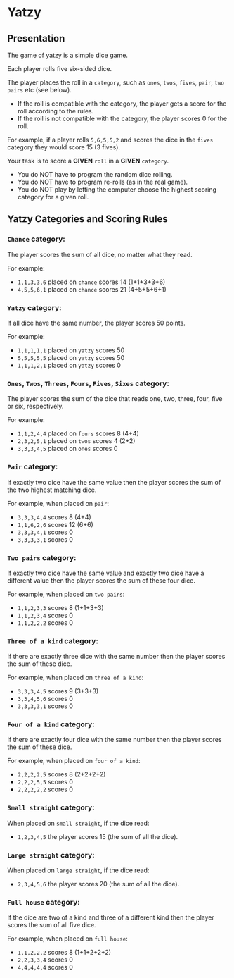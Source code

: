 # Yatzy

## Presentation

The game of yatzy is a simple dice game.

Each player rolls five six-sided dice.

The player places the roll in a `category`, such as `ones`, `twos`, `fives`, `pair`, `two pairs` etc (see below).

- If the roll is compatible with the category, the player gets a score for the roll according to the rules.
- If the roll is not compatible with the category, the player scores 0 for the roll.

For example, if a player rolls `5,6,5,5,2` and scores the dice in the `fives` category they would score 15 (3 fives).

Your task is to score a **GIVEN** `roll` in a **GIVEN** `category`.
- You do NOT have to program the random dice rolling.
- You do NOT have to program re-rolls (as in the real game).
- You do NOT play by letting the computer choose the highest scoring category for a given roll.


## Yatzy Categories and Scoring Rules

### `Chance` category:
The player scores the sum of all dice, no matter what they read.

For example:
- `1,1,3,3,6` placed on `chance` scores 14 (1+1+3+3+6)
- `4,5,5,6,1` placed on `chance` scores 21 (4+5+5+6+1)

### `Yatzy` category:
If all dice have the same number, the player scores 50 points.

For example:
- `1,1,1,1,1` placed on `yatzy` scores 50
- `5,5,5,5,5` placed on `yatzy` scores 50
- `1,1,1,2,1` placed on `yatzy` scores 0

### `Ones`, `Twos`, `Threes`, `Fours`, `Fives`, `Sixes` category:
The player scores the sum of the dice that reads one, two, three, four, five or six, respectively.

For example:
- `1,1,2,4,4` placed on `fours` scores 8 (4+4)
- `2,3,2,5,1` placed on `twos` scores 4  (2+2)
- `3,3,3,4,5` placed on `ones` scores 0

### `Pair` category:
If exactly two dice have the same value then the player scores the sum of the two highest matching dice.

For example, when placed on `pair`:
- `3,3,3,4,4` scores 8 (4+4)
- `1,1,6,2,6` scores 12 (6+6)
- `3,3,3,4,1` scores 0
- `3,3,3,3,1` scores 0

### `Two pairs` category:
If exactly two dice have the same value and exactly two dice have a different value then the player scores the sum of these four dice.

For example, when placed on `two pairs`:
- `1,1,2,3,3` scores 8 (1+1+3+3)
- `1,1,2,3,4` scores 0
- `1,1,2,2,2` scores 0

### `Three of a kind` category:
If there are exactly three dice with the same number then the player scores the sum of these dice.

For example, when placed on `three of a kind`:
- `3,3,3,4,5` scores 9 (3+3+3)
- `3,3,4,5,6` scores 0
- `3,3,3,3,1` scores 0

### `Four of a kind` category:
If there are exactly four dice with the same number then the player scores the sum of these dice.

For example, when placed on `four of a kind`:
- `2,2,2,2,5` scores 8 (2+2+2+2)
- `2,2,2,5,5` scores 0
- `2,2,2,2,2` scores 0

### `Small straight` category:
When placed on `small straight`, if the dice read:
- `1,2,3,4,5` the player scores 15 (the sum of all the dice).

### `Large straight` category:
When placed on `large straight`, if the dice read:
- `2,3,4,5,6` the player scores 20 (the sum of all the dice).

### `Full house` category:
If the dice are two of a kind and three of a different kind then the player scores the sum of all five dice.

For example, when placed on `full house`:
- `1,1,2,2,2` scores 8 (1+1+2+2+2)
- `2,2,3,3,4` scores 0
- `4,4,4,4,4` scores 0

